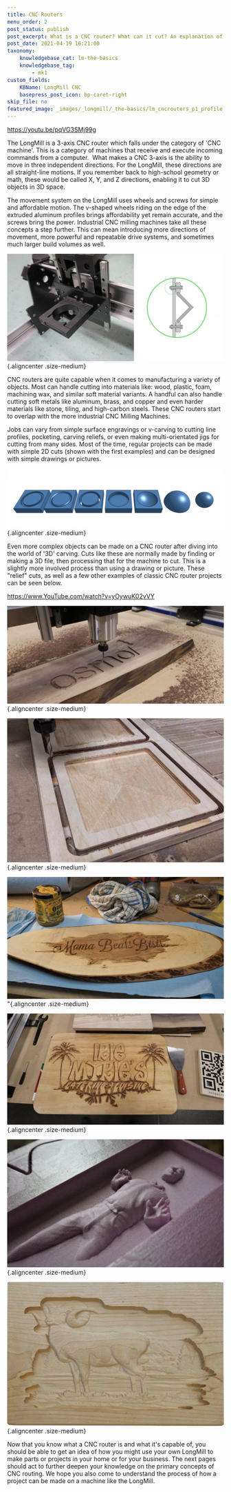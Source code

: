 ```yaml
---
title: CNC Routers
menu_order: 2
post_status: publish
post_excerpt: What is a CNC router? What can it cut? An explanation of how the LongMill and other 3-axis CNCs work and their capabilities when creating projects.
post_date: 2021-04-19 16:21:00
taxonomy:
    knowledgebase_cat: lm-the-basics
    knowledgebase_tag:
        - mk1
custom_fields:
    KBName: LongMill CNC
    basepress_post_icon: bp-caret-right
skip_file: no
featured_image: _images/_longmill/_the-basics/lm_cncrouters_p1_profile.jpg
---
```


https://youtu.be/pqVG3SMj99g

The LongMill is a 3-axis CNC router which falls under the category of 'CNC machine'. This is a category of machines that receive and execute incoming commands from a computer.  What makes a CNC 3-axis is the ability to move in three independent directions. For the LongMill, these directions are all straight-line motions. If you remember back to high-school geometry or math, these would be called X, Y, and Z directions, enabling it to cut 3D objects in 3D space.

The movement system on the LongMill uses wheels and screws for simple and affordable motion. The v-shaped wheels riding on the edge of the extruded aluminum profiles brings affordability yet remain accurate, and the screws bring the power. Industrial CNC milling machines take all these concepts a step further. This can mean introducing more directions of movement, more powerful and repeatable drive systems, and sometimes much larger build volumes as well.

![](/_images/_longmill/_the-basics/lm_cncrouters_p1_profile.jpg){.aligncenter .size-medium}

CNC routers are quite capable when it comes to manufacturing a variety of objects. Most can handle cutting into materials like: wood, plastic, foam, machining wax, and similar soft material variants. A handful can also handle cutting soft metals like aluminum, brass, and copper and even harder materials like stone, tiling, and high-carbon steels. These CNC routers start to overlap with the more industrial CNC Milling Machines.

Jobs can vary from simple surface engravings or v-carving to cutting line profiles, pocketing, carving reliefs, or even making multi-orientated jigs for cutting from many sides. Most of the time, regular projects can be made with simple 2D cuts (shown with the first examples) and can be designed with simple drawings or pictures.

![](/_images/_longmill/_the-basics/lm_cncrouters_p2_CutTypes.png "Surface cut, v-carve, profile cut, pocket cut, inner contour, outer contour, 2-sided cut (sphere)"){.aligncenter .size-medium}

Even more complex objects can be made on a CNC router after diving into the world of '3D' carving. Cuts like these are normally made by finding or making a 3D file, then processing that for the machine to cut. This is a slightly more involved process than using a drawing or picture. These "relief" cuts, as well as a few other examples of classic CNC router projects can be seen below.

https://www.YouTube.com/watch?v=yOywuK02vVY

![](/_images/_longmill/_the-basics/lm_cncrouters_p3_OsmoSign.jpg "Surface cutting the Osmo logo for their booth"){.aligncenter .size-medium}

![](/_images/_longmill/_the-basics/lm_cncrouters_p4_GregCoasters.jpg "Cutting a profile and pocket combination to make custom coffee coasters"){.aligncenter .size-medium}

![](/_images/_longmill/_the-basics/lm_cncrouters_p5_GregChar.jpg "Greg running a basic v-bit engraving on a wood cookie")"{.aligncenter .size-medium}

![](/_images/_longmill/_the-basics/lm_cncrouters_p6_Irie.jpg "A much more complicated v-carve to create both the text and images"){.aligncenter .size-medium}

![](/_images/_longmill/_the-basics/lm_cncrouters_p7_HanSolo.jpg "Detailed relief of frozen Han Solo cut out of pink foam"){.aligncenter .size-medium}

![](/_images/_longmill/_the-basics/lm_cncrouters_p8_RamRelief.jpg "Another detailed relief of a ram by the lake, carved out of cedar"){.aligncenter .size-medium}

Now that you know what a CNC router is and what it's capable of, you should be able to get an idea of how you might use your own LongMill to make parts or projects in your home or for your business. The next pages should act to further deepen your knowledge on the primary concepts of CNC routing. We hope you also come to understand the process of how a project can be made on a machine like the LongMill.
